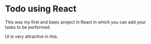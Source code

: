 # Todo using React

This was my first and basic project in React in which you can add your tasks to be performed.   

UI is very attractive in this.






 


  
    

 
  





 




 





 



 




 














 



















































































